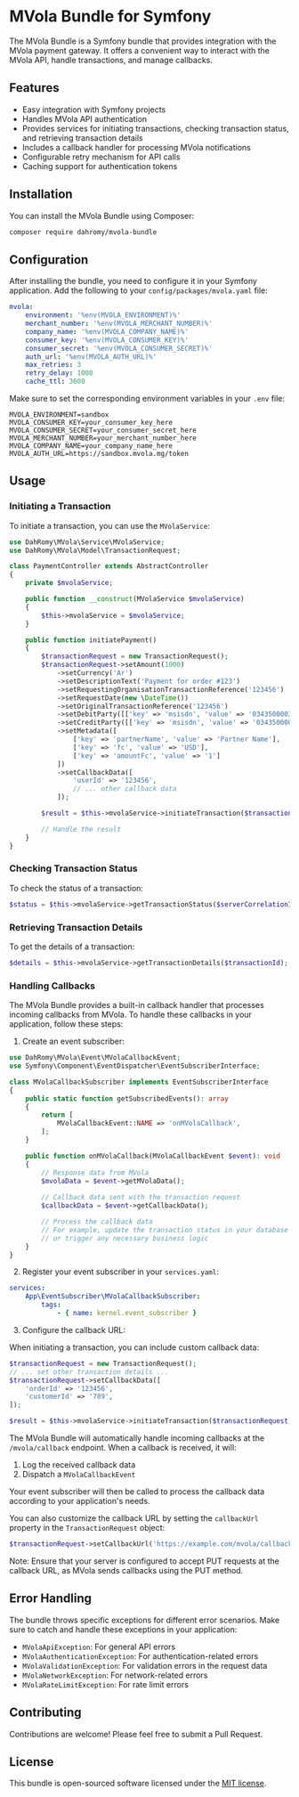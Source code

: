 # MVola Bundle for Symfony

The MVola Bundle is a Symfony bundle that provides integration with the MVola payment gateway. It offers a convenient way to interact with the MVola API, handle transactions, and manage callbacks.

## Features

- Easy integration with Symfony projects
- Handles MVola API authentication
- Provides services for initiating transactions, checking transaction status, and retrieving transaction details
- Includes a callback handler for processing MVola notifications
- Configurable retry mechanism for API calls
- Caching support for authentication tokens

## Installation

You can install the MVola Bundle using Composer:

```bash
composer require dahromy/mvola-bundle
```

## Configuration

After installing the bundle, you need to configure it in your Symfony application. Add the following to your `config/packages/mvola.yaml` file:

```yaml
mvola:
    environment: '%env(MVOLA_ENVIRONMENT)%'
    merchant_number: '%env(MVOLA_MERCHANT_NUMBER)%'
    company_name: '%env(MVOLA_COMPANY_NAME)%'
    consumer_key: '%env(MVOLA_CONSUMER_KEY)%'
    consumer_secret: '%env(MVOLA_CONSUMER_SECRET)%'
    auth_url: '%env(MVOLA_AUTH_URL)%'
    max_retries: 3
    retry_delay: 1000
    cache_ttl: 3600
```

Make sure to set the corresponding environment variables in your `.env` file:

```
MVOLA_ENVIRONMENT=sandbox
MVOLA_CONSUMER_KEY=your_consumer_key_here
MVOLA_CONSUMER_SECRET=your_consumer_secret_here
MVOLA_MERCHANT_NUMBER=your_merchant_number_here
MVOLA_COMPANY_NAME=your_company_name_here
MVOLA_AUTH_URL=https://sandbox.mvola.mg/token
```

## Usage

### Initiating a Transaction

To initiate a transaction, you can use the `MVolaService`:

```php
use DahRomy\MVola\Service\MVolaService;
use DahRomy\MVola\Model\TransactionRequest;

class PaymentController extends AbstractController
{
    private $mvolaService;

    public function __construct(MVolaService $mvolaService)
    {
        $this->mvolaService = $mvolaService;
    }

    public function initiatePayment()
    {
        $transactionRequest = new TransactionRequest();
        $transactionRequest->setAmount(1000)
            ->setCurrency('Ar')
            ->setDescriptionText('Payment for order #123')
            ->setRequestingOrganisationTransactionReference('123456')
            ->setRequestDate(new \DateTime())
            ->setOriginalTransactionReference('123456')
            ->setDebitParty([['key' => 'msisdn', 'value' => '0343500003']])
            ->setCreditParty([['key' => 'msisdn', 'value' => '0343500004']])
            ->setMetadata([
                ['key' => 'partnerName', 'value' => 'Partner Name'],
                ['key' => 'fc', 'value' => 'USD'],
                ['key' => 'amountFc', 'value' => '1']
            ])
            ->setCallbackData([
                'userId' => '123456',
                // ... other callback data
            ]);

        $result = $this->mvolaService->initiateTransaction($transactionRequest);

        // Handle the result
    }
}
```

### Checking Transaction Status

To check the status of a transaction:

```php
$status = $this->mvolaService->getTransactionStatus($serverCorrelationId);
```

### Retrieving Transaction Details

To get the details of a transaction:

```php
$details = $this->mvolaService->getTransactionDetails($transactionId);
```


### Handling Callbacks

The MVola Bundle provides a built-in callback handler that processes incoming callbacks from MVola. To handle these callbacks in your application, follow these steps:

1. Create an event subscriber:

```php
use DahRomy\MVola\Event\MVolaCallbackEvent;
use Symfony\Component\EventDispatcher\EventSubscriberInterface;

class MVolaCallbackSubscriber implements EventSubscriberInterface
{
    public static function getSubscribedEvents(): array
    {
        return [
            MVolaCallbackEvent::NAME => 'onMVolaCallback',
        ];
    }

    public function onMVolaCallback(MVolaCallbackEvent $event): void
    {
        // Response data from MVola
        $mvolaData = $event->getMVolaData();
        
        // Callback data sent with the transaction request
        $callbackData = $event->getCallbackData();

        // Process the callback data
        // For example, update the transaction status in your database
        // or trigger any necessary business logic
    }
}
```

2. Register your event subscriber in your `services.yaml`:

```yaml
services:
    App\EventSubscriber\MVolaCallbackSubscriber:
        tags:
            - { name: kernel.event_subscriber }
```

3. Configure the callback URL:

When initiating a transaction, you can include custom callback data:

```php
$transactionRequest = new TransactionRequest();
// ... set other transaction details ...
$transactionRequest->setCallbackData([
    'orderId' => '123456',
    'customerId' => '789',
]);

$result = $this->mvolaService->initiateTransaction($transactionRequest);
```

The MVola Bundle will automatically handle incoming callbacks at the `/mvola/callback` endpoint. When a callback is received, it will:

1. Log the received callback data
2. Dispatch a `MVolaCallbackEvent`

Your event subscriber will then be called to process the callback data according to your application's needs.

You can also customize the callback URL by setting the `callbackUrl` property in the `TransactionRequest` object:

```php
$transactionRequest->setCallbackUrl('https://example.com/mvola/callback');
```

Note: Ensure that your server is configured to accept PUT requests at the callback URL, as MVola sends callbacks using the PUT method.

## Error Handling

The bundle throws specific exceptions for different error scenarios. Make sure to catch and handle these exceptions in your application:

- `MVolaApiException`: For general API errors
- `MVolaAuthenticationException`: For authentication-related errors
- `MVolaValidationException`: For validation errors in the request data
- `MVolaNetworkException`: For network-related errors
- `MVolaRateLimitException`: For rate limit errors

## Contributing

Contributions are welcome! Please feel free to submit a Pull Request.

## License

This bundle is open-sourced software licensed under the [MIT license](https://opensource.org/licenses/MIT).
